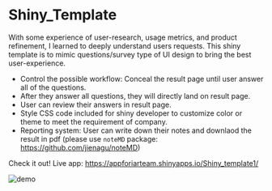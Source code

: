 # Shiny_Template
With some experience of user-research, usage metrics, and product refinement, I learned to deeply understand users requests. This shiny template is to mimic questions/survey type of UI design to bring the best user-experience. 

* Control the possible workflow: Conceal the result page until user answer all of the questions. 
* After they answer all questions, they will directly land on result page.
* User can review their answers in result page.
* Style CSS code included for shiny developer to customize color or theme to meet the requirement of company.
* Reporting system: User can write down their notes and downlaod the result in pdf (please use `noteMD` package: https://github.com/jienagu/noteMD)

Check it out! Live app: https://appforiarteam.shinyapps.io/Shiny_template1/

![demo](shiny_temp1.gif)
